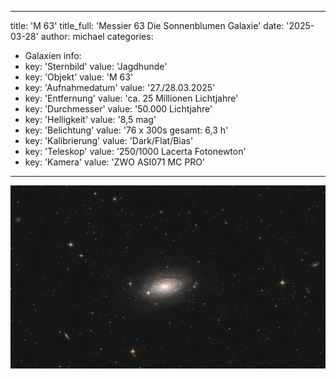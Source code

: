 ---
title: 'M 63'
title_full: 'Messier 63 Die Sonnenblumen Galaxie'
date: '2025-03-28'
author: michael
categories:
  - Galaxien
info:
  - key: 'Sternbild'
    value: 'Jagdhunde'
  - key: 'Objekt'
    value: 'M 63'
  - key: 'Aufnahmedatum'
    value: '27./28.03.2025'
  - key: 'Entfernung'
    value: 'ca. 25 Millionen Lichtjahre'
  - key: 'Durchmesser'
    value: '50.000 Lichtjahre'
  - key: 'Helligkeit'
    value: '8,5 mag'
  - key: 'Belichtung'
    value: '76 x 300s gesamt: 6,3 h'
  - key: 'Kalibrierung'
    value: 'Dark/Flat/Bias'
  - key: 'Teleskop'
    value: '250/1000 Lacerta Fotonewton'
  - key: 'Kamera'
    value: 'ZWO ASI071 MC PRO'
  ---

![M-63](header.jpg 'M-63')
